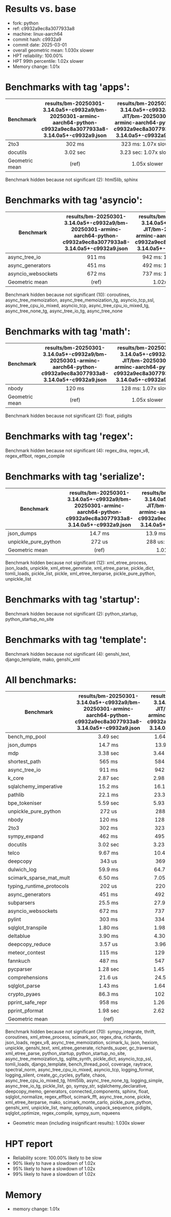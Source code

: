# Results vs. base

- fork: python
- ref: c9932a9ec8a3077933a8
- machine: linux-aarch64
- commit hash: c9932a9
- commit date: 2025-03-01
- overall geometric mean: 1.030x slower
- HPT reliability: 100.00%
- HPT 99th percentile: 1.02x slower
- Memory change: 1.01x

Benchmarks with tag 'apps':
===========================

| Benchmark      | results/bm-20250301-3.14.0a5+-c9932a9/bm-20250301-arminc-aarch64-python-c9932a9ec8a3077933a8-3.14.0a5+-c9932a9.json | results/bm-20250301-3.14.0a5+-c9932a9-JIT/bm-20250301-arminc-aarch64-python-c9932a9ec8a3077933a8-3.14.0a5+-c9932a9.json |
|----------------|:-------------------------------------------------------------------------------------------------------------------:|:-----------------------------------------------------------------------------------------------------------------------:|
| 2to3           | 302 ms                                                                                                              | 323 ms: 1.07x slower                                                                                                    |
| docutils       | 3.02 sec                                                                                                            | 3.23 sec: 1.07x slower                                                                                                  |
| Geometric mean | (ref)                                                                                                               | 1.05x slower                                                                                                            |

Benchmark hidden because not significant (2): html5lib, sphinx

Benchmarks with tag 'asyncio':
==============================

| Benchmark          | results/bm-20250301-3.14.0a5+-c9932a9/bm-20250301-arminc-aarch64-python-c9932a9ec8a3077933a8-3.14.0a5+-c9932a9.json | results/bm-20250301-3.14.0a5+-c9932a9-JIT/bm-20250301-arminc-aarch64-python-c9932a9ec8a3077933a8-3.14.0a5+-c9932a9.json |
|--------------------|:-------------------------------------------------------------------------------------------------------------------:|:-----------------------------------------------------------------------------------------------------------------------:|
| async_tree_io      | 911 ms                                                                                                              | 942 ms: 1.03x slower                                                                                                    |
| async_generators   | 451 ms                                                                                                              | 492 ms: 1.09x slower                                                                                                    |
| asyncio_websockets | 672 ms                                                                                                              | 737 ms: 1.10x slower                                                                                                    |
| Geometric mean     | (ref)                                                                                                               | 1.02x slower                                                                                                            |

Benchmark hidden because not significant (10): coroutines, async_tree_memoization, async_tree_memoization_tg, asyncio_tcp_ssl, async_tree_cpu_io_mixed, asyncio_tcp, async_tree_cpu_io_mixed_tg, async_tree_none_tg, async_tree_io_tg, async_tree_none

Benchmarks with tag 'math':
===========================

| Benchmark      | results/bm-20250301-3.14.0a5+-c9932a9/bm-20250301-arminc-aarch64-python-c9932a9ec8a3077933a8-3.14.0a5+-c9932a9.json | results/bm-20250301-3.14.0a5+-c9932a9-JIT/bm-20250301-arminc-aarch64-python-c9932a9ec8a3077933a8-3.14.0a5+-c9932a9.json |
|----------------|:-------------------------------------------------------------------------------------------------------------------:|:-----------------------------------------------------------------------------------------------------------------------:|
| nbody          | 120 ms                                                                                                              | 128 ms: 1.07x slower                                                                                                    |
| Geometric mean | (ref)                                                                                                               | 1.05x slower                                                                                                            |

Benchmark hidden because not significant (2): float, pidigits

Benchmarks with tag 'regex':
============================

Benchmark hidden because not significant (4): regex_dna, regex_v8, regex_effbot, regex_compile

Benchmarks with tag 'serialize':
================================

| Benchmark            | results/bm-20250301-3.14.0a5+-c9932a9/bm-20250301-arminc-aarch64-python-c9932a9ec8a3077933a8-3.14.0a5+-c9932a9.json | results/bm-20250301-3.14.0a5+-c9932a9-JIT/bm-20250301-arminc-aarch64-python-c9932a9ec8a3077933a8-3.14.0a5+-c9932a9.json |
|----------------------|:-------------------------------------------------------------------------------------------------------------------:|:-----------------------------------------------------------------------------------------------------------------------:|
| json_dumps           | 14.7 ms                                                                                                             | 13.9 ms: 1.06x faster                                                                                                   |
| unpickle_pure_python | 272 us                                                                                                              | 288 us: 1.06x slower                                                                                                    |
| Geometric mean       | (ref)                                                                                                               | 1.01x slower                                                                                                            |

Benchmark hidden because not significant (12): xml_etree_process, json_loads, unpickle, xml_etree_generate, xml_etree_parse, pickle_dict, tomli_loads, pickle_list, pickle, xml_etree_iterparse, pickle_pure_python, unpickle_list

Benchmarks with tag 'startup':
==============================

Benchmark hidden because not significant (2): python_startup, python_startup_no_site

Benchmarks with tag 'template':
===============================

Benchmark hidden because not significant (4): genshi_text, django_template, mako, genshi_xml

All benchmarks:
===============

| Benchmark                | results/bm-20250301-3.14.0a5+-c9932a9/bm-20250301-arminc-aarch64-python-c9932a9ec8a3077933a8-3.14.0a5+-c9932a9.json | results/bm-20250301-3.14.0a5+-c9932a9-JIT/bm-20250301-arminc-aarch64-python-c9932a9ec8a3077933a8-3.14.0a5+-c9932a9.json |
|--------------------------|:-------------------------------------------------------------------------------------------------------------------:|:-----------------------------------------------------------------------------------------------------------------------:|
| bench_mp_pool            | 3.49 sec                                                                                                            | 1.64 sec: 2.12x faster                                                                                                  |
| json_dumps               | 14.7 ms                                                                                                             | 13.9 ms: 1.06x faster                                                                                                   |
| mdp                      | 3.38 sec                                                                                                            | 3.44 sec: 1.02x slower                                                                                                  |
| shortest_path            | 565 ms                                                                                                              | 584 ms: 1.03x slower                                                                                                    |
| async_tree_io            | 911 ms                                                                                                              | 942 ms: 1.03x slower                                                                                                    |
| k_core                   | 2.87 sec                                                                                                            | 2.98 sec: 1.04x slower                                                                                                  |
| sqlalchemy_imperative    | 15.2 ms                                                                                                             | 16.1 ms: 1.05x slower                                                                                                   |
| pathlib                  | 22.1 ms                                                                                                             | 23.3 ms: 1.06x slower                                                                                                   |
| bpe_tokeniser            | 5.59 sec                                                                                                            | 5.93 sec: 1.06x slower                                                                                                  |
| unpickle_pure_python     | 272 us                                                                                                              | 288 us: 1.06x slower                                                                                                    |
| nbody                    | 120 ms                                                                                                              | 128 ms: 1.07x slower                                                                                                    |
| 2to3                     | 302 ms                                                                                                              | 323 ms: 1.07x slower                                                                                                    |
| sympy_expand             | 462 ms                                                                                                              | 495 ms: 1.07x slower                                                                                                    |
| docutils                 | 3.02 sec                                                                                                            | 3.23 sec: 1.07x slower                                                                                                  |
| telco                    | 9.67 ms                                                                                                             | 10.4 ms: 1.08x slower                                                                                                   |
| deepcopy                 | 343 us                                                                                                              | 369 us: 1.08x slower                                                                                                    |
| dulwich_log              | 59.9 ms                                                                                                             | 64.7 ms: 1.08x slower                                                                                                   |
| scimark_sparse_mat_mult  | 6.50 ms                                                                                                             | 7.05 ms: 1.08x slower                                                                                                   |
| typing_runtime_protocols | 202 us                                                                                                              | 220 us: 1.09x slower                                                                                                    |
| async_generators         | 451 ms                                                                                                              | 492 ms: 1.09x slower                                                                                                    |
| subparsers               | 25.5 ms                                                                                                             | 27.9 ms: 1.09x slower                                                                                                   |
| asyncio_websockets       | 672 ms                                                                                                              | 737 ms: 1.10x slower                                                                                                    |
| pylint                   | 303 ms                                                                                                              | 334 ms: 1.10x slower                                                                                                    |
| sqlglot_transpile        | 1.80 ms                                                                                                             | 1.98 ms: 1.10x slower                                                                                                   |
| deltablue                | 3.90 ms                                                                                                             | 4.30 ms: 1.10x slower                                                                                                   |
| deepcopy_reduce          | 3.57 us                                                                                                             | 3.96 us: 1.11x slower                                                                                                   |
| meteor_contest           | 115 ms                                                                                                              | 129 ms: 1.12x slower                                                                                                    |
| fannkuch                 | 487 ms                                                                                                              | 547 ms: 1.12x slower                                                                                                    |
| pycparser                | 1.28 sec                                                                                                            | 1.45 sec: 1.13x slower                                                                                                  |
| comprehensions           | 21.6 us                                                                                                             | 24.5 us: 1.13x slower                                                                                                   |
| sqlglot_parse            | 1.43 ms                                                                                                             | 1.64 ms: 1.15x slower                                                                                                   |
| crypto_pyaes             | 86.3 ms                                                                                                             | 102 ms: 1.19x slower                                                                                                    |
| pprint_safe_repr         | 958 ms                                                                                                              | 1.26 sec: 1.31x slower                                                                                                  |
| pprint_pformat           | 1.98 sec                                                                                                            | 2.62 sec: 1.32x slower                                                                                                  |
| Geometric mean           | (ref)                                                                                                               | 1.03x slower                                                                                                            |

Benchmark hidden because not significant (70): sympy_integrate, thrift, coroutines, xml_etree_process, scimark_sor, regex_dna, richards, json_loads, regex_v8, async_tree_memoization, scimark_lu, json, hexiom, unpickle, genshi_text, xml_etree_generate, richards_super, gc_traversal, xml_etree_parse, python_startup, python_startup_no_site, async_tree_memoization_tg, sqlite_synth, pickle_dict, asyncio_tcp_ssl, tomli_loads, django_template, bench_thread_pool, coverage, raytrace, spectral_norm, async_tree_cpu_io_mixed, asyncio_tcp, logging_format, logging_silent, create_gc_cycles, pyflate, chaos, async_tree_cpu_io_mixed_tg, html5lib, async_tree_none_tg, logging_simple, async_tree_io_tg, pickle_list, go, sympy_str, sqlalchemy_declarative, deepcopy_memo, generators, connected_components, sphinx, float, sqlglot_normalize, regex_effbot, scimark_fft, async_tree_none, pickle, xml_etree_iterparse, mako, scimark_monte_carlo, pickle_pure_python, genshi_xml, unpickle_list, many_optionals, unpack_sequence, pidigits, sqlglot_optimize, regex_compile, sympy_sum, nqueens

- Geometric mean (including insignificant results): 1.030x slower

# HPT report

- Reliability score: 100.00% likely to be slow
- 90% likely to have a slowdown of 1.02x
- 95% likely to have a slowdown of 1.02x
- 99% likely to have a slowdown of 1.02x

# Memory
- memory change: 1.01x